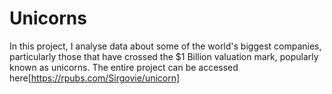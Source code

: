 # Unicorns
In this project, I analyse data about some of the world's biggest companies, particularly those that have crossed the $1 Billion valuation mark, popularly known as unicorns. The entire project can be accessed here[https://rpubs.com/Sirgovie/unicorn]
